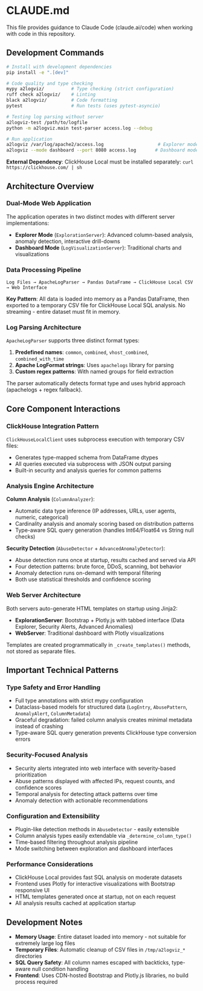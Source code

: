 # CLAUDE.md

This file provides guidance to Claude Code (claude.ai/code) when working with code in this repository.

## Development Commands

```bash
# Install with development dependencies
pip install -e ".[dev]"

# Code quality and type checking
mypy a2logviz/          # Type checking (strict configuration)
ruff check a2logviz/    # Linting  
black a2logviz/         # Code formatting
pytest                  # Run tests (uses pytest-asyncio)

# Testing log parsing without server
a2logviz-test /path/to/logfile
python -m a2logviz.main test-parser access.log --debug

# Run application
a2logviz /var/log/apache2/access.log                    # Explorer mode (default)
a2logviz --mode dashboard --port 8080 access.log       # Dashboard mode
```

**External Dependency**: ClickHouse Local must be installed separately: `curl https://clickhouse.com/ | sh`

## Architecture Overview

### Dual-Mode Web Application

The application operates in two distinct modes with different server implementations:

- **Explorer Mode** (`ExplorationServer`): Advanced column-based analysis, anomaly detection, interactive drill-downs
- **Dashboard Mode** (`LogVisualizationServer`): Traditional charts and visualizations

### Data Processing Pipeline

```
Log Files → ApacheLogParser → Pandas DataFrame → ClickHouse Local CSV → Web Interface
```

**Key Pattern**: All data is loaded into memory as a Pandas DataFrame, then exported to a temporary CSV file for ClickHouse Local SQL analysis. No streaming - entire dataset must fit in memory.

### Log Parsing Architecture

`ApacheLogParser` supports three distinct format types:
1. **Predefined names**: `common`, `combined`, `vhost_combined`, `combined_with_time`
2. **Apache LogFormat strings**: Uses `apachelogs` library for parsing
3. **Custom regex patterns**: With named groups for field extraction

The parser automatically detects format type and uses hybrid approach (apachelogs + regex fallback).

## Core Component Interactions

### ClickHouse Integration Pattern

`ClickHouseLocalClient` uses subprocess execution with temporary CSV files:
- Generates type-mapped schema from DataFrame dtypes
- All queries executed via subprocess with JSON output parsing
- Built-in security and analysis queries for common patterns

### Analysis Engine Architecture

**Column Analysis** (`ColumnAnalyzer`):
- Automatic data type inference (IP addresses, URLs, user agents, numeric, categorical)
- Cardinality analysis and anomaly scoring based on distribution patterns
- Type-aware SQL query generation (handles Int64/Float64 vs String null checks)

**Security Detection** (`AbuseDetector` + `AdvancedAnomalyDetector`):
- Abuse detection runs once at startup, results cached and served via API
- Four detection patterns: brute force, DDoS, scanning, bot behavior
- Anomaly detection runs on-demand with temporal filtering
- Both use statistical thresholds and confidence scoring

### Web Server Architecture

Both servers auto-generate HTML templates on startup using Jinja2:
- **ExplorationServer**: Bootstrap + Plotly.js with tabbed interface (Data Explorer, Security Alerts, Advanced Anomalies)
- **WebServer**: Traditional dashboard with Plotly visualizations

Templates are created programmatically in `_create_templates()` methods, not stored as separate files.

## Important Technical Patterns

### Type Safety and Error Handling

- Full type annotations with strict mypy configuration
- Dataclass-based models for structured data (`LogEntry`, `AbusePattern`, `AnomalyAlert`, `ColumnMetadata`)
- Graceful degradation: failed column analysis creates minimal metadata instead of crashing
- Type-aware SQL query generation prevents ClickHouse type conversion errors

### Security-Focused Analysis

- Security alerts integrated into web interface with severity-based prioritization  
- Abuse patterns displayed with affected IPs, request counts, and confidence scores
- Temporal analysis for detecting attack patterns over time
- Anomaly detection with actionable recommendations

### Configuration and Extensibility

- Plugin-like detection methods in `AbuseDetector` - easily extensible
- Column analysis types easily extendable via `_determine_column_type()`
- Time-based filtering throughout analysis pipeline
- Mode switching between exploration and dashboard interfaces

### Performance Considerations

- ClickHouse Local provides fast SQL analysis on moderate datasets
- Frontend uses Plotly for interactive visualizations with Bootstrap responsive UI
- HTML templates generated once at startup, not on each request
- All analysis results cached at application startup

## Development Notes

- **Memory Usage**: Entire dataset loaded into memory - not suitable for extremely large log files
- **Temporary Files**: Automatic cleanup of CSV files in `/tmp/a2logviz_*` directories
- **SQL Query Safety**: All column names escaped with backticks, type-aware null condition handling
- **Frontend**: Uses CDN-hosted Bootstrap and Plotly.js libraries, no build process required